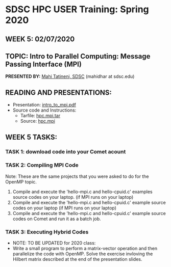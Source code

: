 # SDSC HPC USER Training:  Spring 2020
## WEEK 5: 02/07/2020

## TOPIC: Intro to Parallel Computing: Message Passing Interface (MPI) 
**PRESENTED BY:**  [Mahi Tatineni, SDSC](https://hpc-students.sdsc.edu/instr_bios/mahidhar_tatineni.html) (mahidhar at sdsc.edu)

## READING AND PRESENTATIONS:

* Presentation:  [intro_to_mpi.pdf](./intro_to_mpi.pdf)
* Source code and Instructions:
    - Tarfile: [hpc.mpi.tar](hpc.mpi.tar)
    - Source: [hpc.mpi](hpc.mpi)



## WEEK 5 TASKS:

### TASK 1: download code into your Comet acount

### TASK 2:  Compiling MPI Code
Note: These are the same projects that you were asked to do for the OpenMP topic.

1. Compile and execute the 'hello-mpi.c and hello-cpuid.c' examples source codes on your laptop. (if MPI runs on your laptop)
2. Compile and execute the 'hello-mpi.c and hello-cpuid.c' example source codes on your laptop (if MPI runs on your laptop)
3. Compile and execute the 'hello-mpi.c and hello-cpuid.c' example source codes on Comet and run it as a batch job. 


### TASK 3:  Executing Hybrid Codes 
*  NOTE: TO BE UPDATED for 2020 class: 
* Write a small program to perform a matrix-vector operation and then parallelize the code with OpenMP. Solve the exercise invloving the Hilbert matrix described at the end of the presentation slides.


